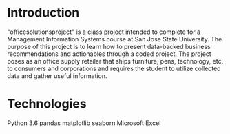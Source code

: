 # Introduction

"officesolutionsproject" is a class project intended to complete for a Management Information Systems course at San Jose State University. The purpose of this project is to learn how to present data-backed business recommendations and actionables through a coded project. The project poses as an office supply retailer that ships furniture, pens, technology, etc. to consumers and corporations and requires the student to utilize collected data and gather useful information.

# Technologies

Python 3.6
pandas
matplotlib
seaborn
Microsoft Excel
